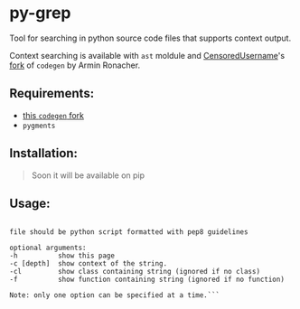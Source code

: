 # py-grep
Tool for searching in python source code files that supports context output.

Context searching is available with `ast` moldule and [CensoredUsername](https://github.com/CensoredUsername/)'s [fork](https://github.com/CensoredUsername/codegen) of `codegen` by Armin Ronacher.

## Requirements:
- [this `codegen` fork](https://github.com/CensoredUsername/codegen)
- `pygments`
## Installation:
> Soon it will be available on pip

## Usage:
``` pytgrep [-c <depth> | -cl | -f] (optional) pattern file

file should be python script formatted with pep8 guidelines

optional arguments:
-h          show this page
-c [depth]  show context of the string.
-cl         show class containing string (ignored if no class)
-f          show function containing string (ignored if no function)

Note: only one option can be specified at a time.```

